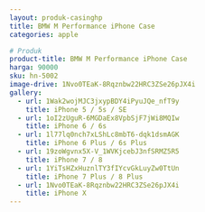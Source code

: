 ```yaml
---
layout: produk-casinghp
title: BMW M Performance iPhone Case
categories: apple

# Produk
product-title: BMW M Performance iPhone Case
harga: 90000
sku: hn-5002
image-drive: 1Nvo0TEaK-8Rqznbw22HRC3ZSe26pJX4i
gallery:
  - url: 1Wak2wojMJC3jxypBDY4iPyuJQe_nfT9y
    title: iPhone 5 / 5s / SE
  - url: 1oI2zUguR-6MGDaEx8VpbSjF7jWi8MQIw
    title: iPhone 6 / 6s
  - url: 1l77lq0nch7xLShLc8mbT6-dqk1dsmAGK
    title: iPhone 6 Plus / 6s Plus
  - url: 19zoWgvnx5X-V_1WVKjcebJ3nfSRMZ5R5
    title: iPhone 7 / 8
  - url: 1YiTsHZxHuznlTY3fIYcvGkLuyZw0TtUn
    title: iPhone 7 Plus / 8 Plus
  - url: 1Nvo0TEaK-8Rqznbw22HRC3ZSe26pJX4i
    title: iPhone X
---
```

